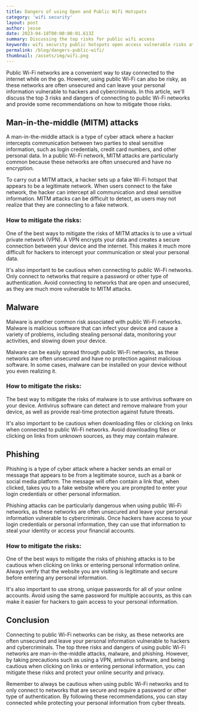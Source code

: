 ```yaml
---
title: Dangers of using Open and Public Wifi Hotspots
category: 'wifi security'
layout: post
author: jesse
date: 2023-04-18T00:00:00:01.613Z
summary: Discussing the top risks for public wifi access
keywords: wifi security public hotspots open access vulnerable risks attacks
permalink: /blog/dangers-public-wifi/
thumbnail: /assets/img/wifi.png
---
```

Public Wi-Fi networks are a convenient way to stay connected to the internet while on the go. However, using public Wi-Fi can also be risky, as these networks are often unsecured and can leave your personal information vulnerable to hackers and cybercriminals. In this article, we'll discuss the top 3 risks and dangers of connecting to public Wi-Fi networks and provide some recommendations on how to mitigate those risks.

## Man-in-the-middle (MITM) attacks

A man-in-the-middle attack is a type of cyber attack where a hacker intercepts communication between two parties to steal sensitive information, such as login credentials, credit card numbers, and other personal data. In a public Wi-Fi network, MITM attacks are particularly common because these networks are often unsecured and have no encryption.

To carry out a MITM attack, a hacker sets up a fake Wi-Fi hotspot that appears to be a legitimate network. When users connect to the fake network, the hacker can intercept all communication and steal sensitive information. MITM attacks can be difficult to detect, as users may not realize that they are connecting to a fake network.

### How to mitigate the risks:

One of the best ways to mitigate the risks of MITM attacks is to use a virtual private network (VPN). A VPN encrypts your data and creates a secure connection between your device and the internet. This makes it much more difficult for hackers to intercept your communication or steal your personal data.

It's also important to be cautious when connecting to public Wi-Fi networks. Only connect to networks that require a password or other type of authentication. Avoid connecting to networks that are open and unsecured, as they are much more vulnerable to MITM attacks.

## Malware

Malware is another common risk associated with public Wi-Fi networks. Malware is malicious software that can infect your device and cause a variety of problems, including stealing personal data, monitoring your activities, and slowing down your device.

Malware can be easily spread through public Wi-Fi networks, as these networks are often unsecured and have no protection against malicious software. In some cases, malware can be installed on your device without you even realizing it.

### How to mitigate the risks:

The best way to mitigate the risks of malware is to use antivirus software on your device. Antivirus software can detect and remove malware from your device, as well as provide real-time protection against future threats.

It's also important to be cautious when downloading files or clicking on links when connected to public Wi-Fi networks. Avoid downloading files or clicking on links from unknown sources, as they may contain malware.

## Phishing

Phishing is a type of cyber attack where a hacker sends an email or message that appears to be from a legitimate source, such as a bank or social media platform. The message will often contain a link that, when clicked, takes you to a fake website where you are prompted to enter your login credentials or other personal information.

Phishing attacks can be particularly dangerous when using public Wi-Fi networks, as these networks are often unsecured and leave your personal information vulnerable to cybercriminals. Once hackers have access to your login credentials or personal information, they can use that information to steal your identity or access your financial accounts.

### How to mitigate the risks:

One of the best ways to mitigate the risks of phishing attacks is to be cautious when clicking on links or entering personal information online. Always verify that the website you are visiting is legitimate and secure before entering any personal information.

It's also important to use strong, unique passwords for all of your online accounts. Avoid using the same password for multiple accounts, as this can make it easier for hackers to gain access to your personal information.

## Conclusion
 
Connecting to public Wi-Fi networks can be risky, as these networks are often unsecured and leave your personal information vulnerable to hackers and cybercriminals. The top three risks and dangers of using public Wi-Fi networks are man-in-the-middle attacks, malware, and phishing. However, by taking precautions such as using a VPN, antivirus software, and being cautious when clicking on links or entering personal information, you can mitigate these risks and protect your online security and privacy.

Remember to always be cautious when using public Wi-Fi networks and to only connect to networks that are secure and require a password or other type of authentication. By following these recommendations, you can stay connected while protecting your personal information from cyber threats.

